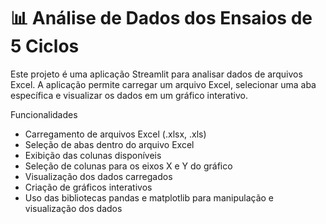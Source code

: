 # 📊 Análise de Dados dos Ensaios de 5 Ciclos

Este projeto é uma aplicação Streamlit para analisar dados de arquivos Excel. A aplicação permite carregar um arquivo Excel, selecionar uma aba específica e visualizar os dados em um gráfico interativo.

Funcionalidades
- Carregamento de arquivos Excel (.xlsx, .xls)
- Seleção de abas dentro do arquivo Excel
- Exibição das colunas disponíveis
- Seleção de colunas para os eixos X e Y do gráfico
- Visualização dos dados carregados
- Criação de gráficos interativos
- Uso das bibliotecas pandas e matplotlib para manipulação e visualização dos dados
